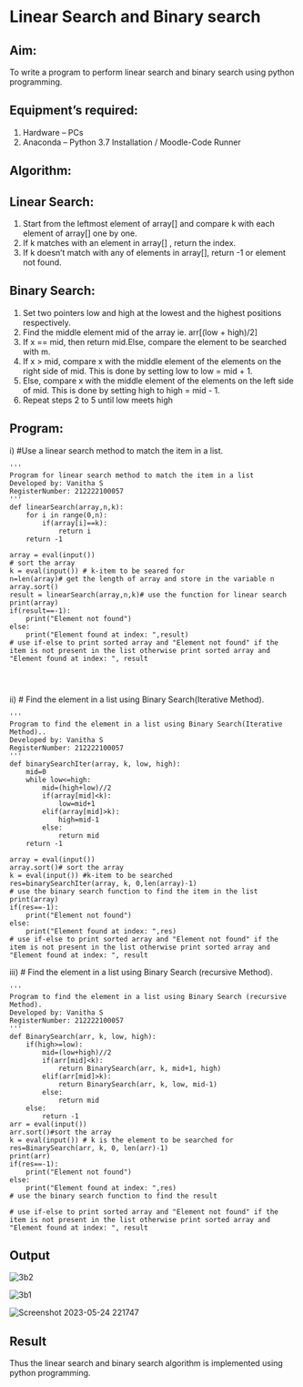 # Linear Search and Binary search
## Aim:
To write a program to perform linear search and binary search using python programming.
## Equipment’s required:
1.	Hardware – PCs
2.	Anaconda – Python 3.7 Installation / Moodle-Code Runner
## Algorithm:
## Linear Search:
1.	Start from the leftmost element of array[] and compare k with each element of array[] one by one.
2.	If k matches with an element in array[] , return the index.
3.	If k doesn’t match with any of elements in array[], return -1 or element not found.
## Binary Search:
1.	Set two pointers low and high at the lowest and the highest positions respectively.
2.	Find the middle element mid of the array ie. arr[(low + high)/2]
3.	If x == mid, then return mid.Else, compare the element to be searched with m.
4.	If x > mid, compare x with the middle element of the elements on the right side of mid. This is done by setting low to low = mid + 1.
5.	Else, compare x with the middle element of the elements on the left side of mid. This is done by setting high to high = mid - 1.
6.	Repeat steps 2 to 5 until low meets high
## Program:
i)	#Use a linear search method to match the item in a list.
```
''' 
Program for linear search method to match the item in a list
Developed by: Vanitha S
RegisterNumber: 212222100057
'''
def linearSearch(array,n,k):
    for i in range(0,n):
        if(array[i]==k):
            return i
    return -1
    
array = eval(input())
# sort the array
k = eval(input()) # k-item to be seared for
n=len(array)# get the length of array and store in the variable n
array.sort()
result = linearSearch(array,n,k)# use the function for linear search
print(array)
if(result==-1):
    print("Element not found")
else:
    print("Element found at index: ",result)     
# use if-else to print sorted array and "Element not found" if the item is not present in the list otherwise print sorted array and "Element found at index: ", result




```
ii)	# Find the element in a list using Binary Search(Iterative Method).
```
''' 
Program to find the element in a list using Binary Search(Iterative Method)..
Developed by: Vanitha S
RegisterNumber: 212222100057
'''
def binarySearchIter(array, k, low, high):
    mid=0
    while low<=high:
        mid=(high+low)//2
        if(array[mid]<k):
            low=mid+1
        elif(array[mid]>k):
            high=mid-1
        else:
            return mid
    return -1

array = eval(input())
array.sort()# sort the array
k = eval(input()) #k-item to be searched
res=binarySearchIter(array, k, 0,len(array)-1)
# use the binary search function to find the item in the list
print(array)
if(res==-1):
    print("Element not found")
else:
    print("Element found at index: ",res)
# use if-else to print sorted array and "Element not found" if the item is not present in the list otherwise print sorted array and "Element found at index: ", result

```
iii)	# Find the element in a list using Binary Search (recursive Method).
```
''' 
Program to find the element in a list using Binary Search (recursive Method).
Developed by: Vanitha S
RegisterNumber: 212222100057
'''
def BinarySearch(arr, k, low, high):
    if(high>=low):
        mid=(low+high)//2
        if(arr[mid]<k):
            return BinarySearch(arr, k, mid+1, high)
        elif(arr[mid]>k):
            return BinarySearch(arr, k, low, mid-1)
        else:
            return mid
    else:
        return -1
arr = eval(input())
arr.sort()#sort the array
k = eval(input()) # k is the element to be searched for
res=BinarySearch(arr, k, 0, len(arr)-1)
print(arr)
if(res==-1):
    print("Element not found")
else:
    print("Element found at index: ",res)
# use the binary search function to find the result

# use if-else to print sorted array and "Element not found" if the item is not present in the list otherwise print sorted array and "Element found at index: ", result

```

## Output

![3b2](https://github.com/Vanitha-SM/Search-Algorithm/assets/119557985/6dd6cbb2-8d66-4c72-b91c-4f635acd85d2)

![3b1](https://github.com/Vanitha-SM/Search-Algorithm/assets/119557985/5fbadea7-4b4e-4f3d-85c1-b25bdd3cb46a)

![Screenshot 2023-05-24 221747](https://github.com/Vanitha-SM/Search-Algorithm/assets/119557985/fa1e6499-4274-4724-99f7-668351bdcbad)




## Result
Thus the linear search and binary search algorithm is implemented using python programming.
